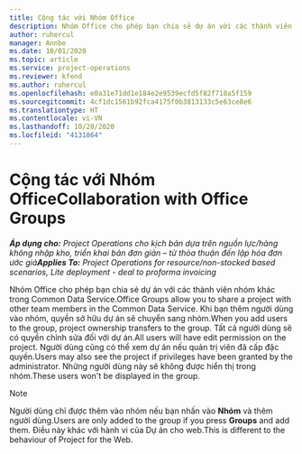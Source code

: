 ```yaml
---
title: Cộng tác với Nhóm Office
description: Nhóm Office cho phép bạn chia sẻ dự án với các thành viên nhóm khác trong Common Data Service.
author: ruhercul
manager: Annbe
ms.date: 10/01/2020
ms.topic: article
ms.service: project-operations
ms.reviewer: kfend
ms.author: ruhercul
ms.openlocfilehash: e0a31e71dd1e184e2e9539ecfd5f82f718a5f159
ms.sourcegitcommit: 4cf1dc1561b92fca4175f0b3813133c5e63ce8e6
ms.translationtype: HT
ms.contentlocale: vi-VN
ms.lasthandoff: 10/28/2020
ms.locfileid: "4131864"
---
```

# <a name="collaboration-with-office-groups"></a><span data-ttu-id="ce721-103">Cộng tác với Nhóm Office</span><span class="sxs-lookup"><span data-stu-id="ce721-103">Collaboration with Office Groups</span></span>

<span data-ttu-id="ce721-104">_**Áp dụng cho:** Project Operations cho kịch bản dựa trên nguồn lực/hàng không nhập kho, triển khai bản đơn giản – từ thỏa thuận đến lập hóa đơn ước giá_</span><span class="sxs-lookup"><span data-stu-id="ce721-104">_**Applies To:** Project Operations for resource/non-stocked based scenarios, Lite deployment - deal to proforma invoicing_</span></span>

<span data-ttu-id="ce721-105">Nhóm Office cho phép bạn chia sẻ dự án với các thành viên nhóm khác trong Common Data Service.</span><span class="sxs-lookup"><span data-stu-id="ce721-105">Office Groups allow you to share a project with other team members in the Common Data Service.</span></span> <span data-ttu-id="ce721-106">Khi bạn thêm người dùng vào nhóm, quyền sở hữu dự án sẽ chuyển sang nhóm.</span><span class="sxs-lookup"><span data-stu-id="ce721-106">When you add users to the group, project ownership transfers to the group.</span></span> <span data-ttu-id="ce721-107">Tất cả người dùng sẽ có quyền chỉnh sửa đối với dự án.</span><span class="sxs-lookup"><span data-stu-id="ce721-107">All users will have edit permission on the project.</span></span> <span data-ttu-id="ce721-108">Người dùng cũng có thể xem dự án nếu quản trị viên đã cấp đặc quyền.</span><span class="sxs-lookup"><span data-stu-id="ce721-108">Users may also see the project if privileges have been granted by the administrator.</span></span> <span data-ttu-id="ce721-109">Những người dùng này sẽ không được hiển thị trong nhóm.</span><span class="sxs-lookup"><span data-stu-id="ce721-109">These users won't be displayed in the group.</span></span>

> [!NOTE] 
> <span data-ttu-id="ce721-110">Người dùng chỉ được thêm vào nhóm nếu bạn nhấn vào **Nhóm** và thêm người dùng.</span><span class="sxs-lookup"><span data-stu-id="ce721-110">Users are only added to the group if you press **Groups** and add them.</span></span> <span data-ttu-id="ce721-111">Điều này khác với hành vi của Dự án cho web.</span><span class="sxs-lookup"><span data-stu-id="ce721-111">This is different to the behaviour of Project for the Web.</span></span> 

